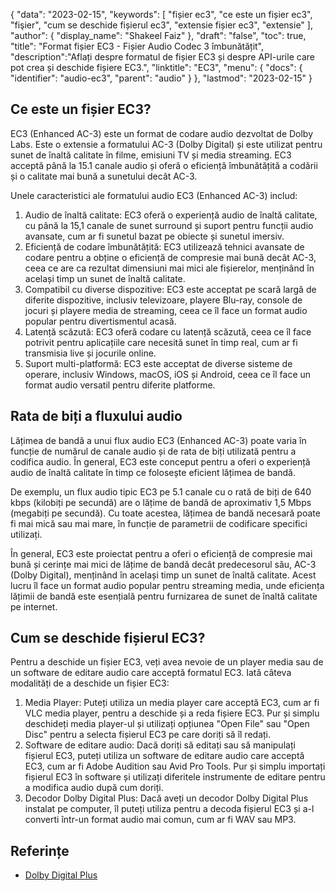 {
"data": "2023-02-15",
  "keywords": [
"fișier ec3",
"ce este un fișier ec3",
"fişier",
"cum se deschide fișierul ec3",
"extensie fișier ec3",
"extensie"
],
  "author": {
"display_name": "Shakeel Faiz"
},
"draft": "false",
"toc": true,
"title": "Format fișier EC3 - Fișier Audio Codec 3 îmbunătățit",
  "description":"Aflați despre formatul de fișier EC3 și despre API-urile care pot crea și deschide fișiere EC3.",
  "linktitle": "EC3",
  "menu": {
    "docs": {
      "identifier": "audio-ec3",
      "parent": "audio"
}
},
"lastmod": "2023-02-15"
}

## Ce este un fișier EC3?

EC3 (Enhanced AC-3) este un format de codare audio dezvoltat de Dolby Labs. Este o extensie a formatului AC-3 (Dolby Digital) și este utilizat pentru sunet de înaltă calitate în filme, emisiuni TV și media streaming. EC3 acceptă până la 15.1 canale audio și oferă o eficiență îmbunătățită a codării și o calitate mai bună a sunetului decât AC-3.

Unele caracteristici ale formatului audio EC3 (Enhanced AC-3) includ:

1. Audio de înaltă calitate: EC3 oferă o experiență audio de înaltă calitate, cu până la 15,1 canale de sunet surround și suport pentru funcții audio avansate, cum ar fi sunetul bazat pe obiecte și sunetul imersiv.
2. Eficiență de codare îmbunătățită: EC3 utilizează tehnici avansate de codare pentru a obține o eficiență de compresie mai bună decât AC-3, ceea ce are ca rezultat dimensiuni mai mici ale fișierelor, menținând în același timp un sunet de înaltă calitate.
3. Compatibil cu diverse dispozitive: EC3 este acceptat pe scară largă de diferite dispozitive, inclusiv televizoare, playere Blu-ray, console de jocuri și playere media de streaming, ceea ce îl face un format audio popular pentru divertismentul acasă.
4. Latență scăzută: EC3 oferă codare cu latență scăzută, ceea ce îl face potrivit pentru aplicațiile care necesită sunet în timp real, cum ar fi transmisia live și jocurile online.
5. Suport multi-platformă: EC3 este acceptat de diverse sisteme de operare, inclusiv Windows, macOS, iOS și Android, ceea ce îl face un format audio versatil pentru diferite platforme.

## Rata de biți a fluxului audio

Lățimea de bandă a unui flux audio EC3 (Enhanced AC-3) poate varia în funcție de numărul de canale audio și de rata de biți utilizată pentru a codifica audio. În general, EC3 este conceput pentru a oferi o experiență audio de înaltă calitate în timp ce folosește eficient lățimea de bandă.

De exemplu, un flux audio tipic EC3 pe 5.1 canale cu o rată de biți de 640 kbps (kilobiți pe secundă) are o lățime de bandă de aproximativ 1,5 Mbps (megabiți pe secundă). Cu toate acestea, lățimea de bandă necesară poate fi mai mică sau mai mare, în funcție de parametrii de codificare specifici utilizați.

În general, EC3 este proiectat pentru a oferi o eficiență de compresie mai bună și cerințe mai mici de lățime de bandă decât predecesorul său, AC-3 (Dolby Digital), menținând în același timp un sunet de înaltă calitate. Acest lucru îl face un format audio popular pentru streaming media, unde eficiența lățimii de bandă este esențială pentru furnizarea de sunet de înaltă calitate pe internet.

## Cum se deschide fișierul EC3?

Pentru a deschide un fișier EC3, veți avea nevoie de un player media sau de un software de editare audio care acceptă formatul EC3. Iată câteva modalități de a deschide un fișier EC3:

1. Media Player: Puteți utiliza un media player care acceptă EC3, cum ar fi VLC media player, pentru a deschide și a reda fișiere EC3. Pur și simplu deschideți media player-ul și utilizați opțiunea "Open File" sau "Open Disc" pentru a selecta fișierul EC3 pe care doriți să îl redați.
2. Software de editare audio: Dacă doriți să editați sau să manipulați fișierul EC3, puteți utiliza un software de editare audio care acceptă EC3, cum ar fi Adobe Audition sau Avid Pro Tools. Pur și simplu importați fișierul EC3 în software și utilizați diferitele instrumente de editare pentru a modifica audio după cum doriți.
3. Decodor Dolby Digital Plus: Dacă aveți un decodor Dolby Digital Plus instalat pe computer, îl puteți utiliza pentru a decoda fișierul EC3 și a-l converti într-un format audio mai comun, cum ar fi WAV sau MP3.

## Referințe
* [Dolby Digital Plus](https://en.wikipedia.org/wiki/Dolby_Digital_Plus)

